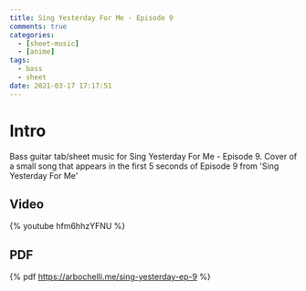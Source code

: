 ```yaml
---
title: Sing Yesterday For Me - Episode 9
comments: true
categories:
  - [sheet-music]
  - [anime]
tags:
  - bass
  - sheet
date: 2021-03-17 17:17:51
---
```


# Intro
Bass guitar tab/sheet music for Sing Yesterday For Me - Episode 9.
Cover of a small song that appears in the first 5 seconds of Episode 9 from 'Sing Yesterday For Me'

## Video
{% youtube hfm6hhzYFNU %}

## PDF
{% pdf https://arbochelli.me/sing-yesterday-ep-9 %}
